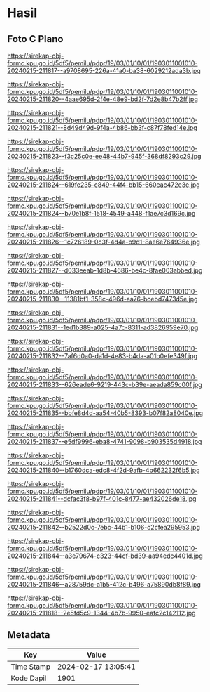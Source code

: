 # Hasil

## Foto C Plano

https://sirekap-obj-formc.kpu.go.id/5df5/pemilu/pdpr/19/03/01/10/01/1903011001010-20240215-211817--a9708695-226a-41a0-ba38-6029212ada3b.jpg

https://sirekap-obj-formc.kpu.go.id/5df5/pemilu/pdpr/19/03/01/10/01/1903011001010-20240215-211820--4aae695d-2f4e-48e9-bd2f-7d2e8b47b2ff.jpg

https://sirekap-obj-formc.kpu.go.id/5df5/pemilu/pdpr/19/03/01/10/01/1903011001010-20240215-211821--8d49d49d-9f4a-4b86-bb3f-c87f78fed14e.jpg

https://sirekap-obj-formc.kpu.go.id/5df5/pemilu/pdpr/19/03/01/10/01/1903011001010-20240215-211823--f3c25c0e-ee48-44b7-945f-368df8293c29.jpg

https://sirekap-obj-formc.kpu.go.id/5df5/pemilu/pdpr/19/03/01/10/01/1903011001010-20240215-211824--619fe235-c849-44f4-bb15-660eac472e3e.jpg

https://sirekap-obj-formc.kpu.go.id/5df5/pemilu/pdpr/19/03/01/10/01/1903011001010-20240215-211824--b70e1b8f-1518-4549-a448-f1ae7c3d169c.jpg

https://sirekap-obj-formc.kpu.go.id/5df5/pemilu/pdpr/19/03/01/10/01/1903011001010-20240215-211826--1c726189-0c3f-4d4a-b9d1-8ae6e764936e.jpg

https://sirekap-obj-formc.kpu.go.id/5df5/pemilu/pdpr/19/03/01/10/01/1903011001010-20240215-211827--d033eeab-1d8b-4686-be4c-8fae003abbed.jpg

https://sirekap-obj-formc.kpu.go.id/5df5/pemilu/pdpr/19/03/01/10/01/1903011001010-20240215-211830--11381bf1-358c-496d-aa76-bcebd7473d5e.jpg

https://sirekap-obj-formc.kpu.go.id/5df5/pemilu/pdpr/19/03/01/10/01/1903011001010-20240215-211831--1ed1b389-a025-4a7c-8311-ad3826959e70.jpg

https://sirekap-obj-formc.kpu.go.id/5df5/pemilu/pdpr/19/03/01/10/01/1903011001010-20240215-211832--7af6d0a0-da1d-4e83-b4da-a01b0efe349f.jpg

https://sirekap-obj-formc.kpu.go.id/5df5/pemilu/pdpr/19/03/01/10/01/1903011001010-20240215-211833--626eade6-9219-443c-b39e-aeada859c00f.jpg

https://sirekap-obj-formc.kpu.go.id/5df5/pemilu/pdpr/19/03/01/10/01/1903011001010-20240215-211835--bbfe8d4d-aa54-40b5-8393-b07f82a8040e.jpg

https://sirekap-obj-formc.kpu.go.id/5df5/pemilu/pdpr/19/03/01/10/01/1903011001010-20240215-211837--e5df9996-eba8-4741-9098-b903535d4918.jpg

https://sirekap-obj-formc.kpu.go.id/5df5/pemilu/pdpr/19/03/01/10/01/1903011001010-20240215-211840--b1760dca-edc8-4f2d-9afb-4b662232f6b5.jpg

https://sirekap-obj-formc.kpu.go.id/5df5/pemilu/pdpr/19/03/01/10/01/1903011001010-20240215-211841--dcfac3f8-b97f-401c-8477-ae432026de18.jpg

https://sirekap-obj-formc.kpu.go.id/5df5/pemilu/pdpr/19/03/01/10/01/1903011001010-20240215-211842--b2522d0c-7ebc-44b1-b106-c2cfea295953.jpg

https://sirekap-obj-formc.kpu.go.id/5df5/pemilu/pdpr/19/03/01/10/01/1903011001010-20240215-211844--a3e79674-c323-44cf-bd39-aa94edc4401d.jpg

https://sirekap-obj-formc.kpu.go.id/5df5/pemilu/pdpr/19/03/01/10/01/1903011001010-20240215-211846--a28759dc-a1b5-412c-b496-a75890db8f89.jpg

https://sirekap-obj-formc.kpu.go.id/5df5/pemilu/pdpr/19/03/01/10/01/1903011001010-20240215-211818--2e5fd5c9-1344-4b7b-9950-eafc2c142112.jpg


## Metadata

| Key        | Value               |
| ---------- | ------------------- |
| Time Stamp | 2024-02-17 13:05:41 |
| Kode Dapil | 1901                |



